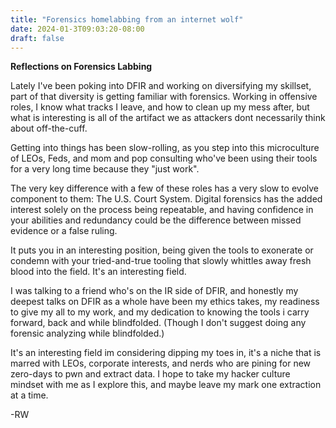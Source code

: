 ```yaml
---
title: "Forensics homelabbing from an internet wolf"
date: 2024-01-3T09:03:20-08:00
draft: false
---
```


**Reflections on Forensics Labbing**

Lately I've been poking into DFIR and working on diversifying my skillset, part of that diversity is getting familiar with forensics. Working in offensive roles, I know what tracks I leave, and how to clean up my mess after, but what is interesting is all of the artifact we as attackers dont necessarily think about off-the-cuff. 

Getting into things has been slow-rolling, as you step into this microculture of LEOs, Feds, and mom and pop consulting who've been using their tools for a very long time because they "just work".

The very key difference with a few of these roles has a very slow to evolve component to them: The U.S. Court System. Digital forensics has the added interest solely on the process being repeatable, and having confidence in your abilities and redundancy could be the difference between missed evidence or a false ruling. 

It puts you in an interesting position, being given the tools to exonerate or condemn with your tried-and-true tooling that slowly whittles away fresh blood into the field. It's an interesting field. 

I was talking to a friend who's on the IR side of DFIR, and honestly my deepest talks on DFIR as a whole have been my ethics takes, my readiness to give my all to my work, and my dedication to knowing the tools i carry forward, back and while blindfolded. (Though I don't suggest doing any forensic analyzing while blindfolded.)

It's an interesting field im considering dipping my toes in, it's a niche that is marred with LEOs, corporate interests, and nerds who are pining for new zero-days to pwn and extract data. I hope to take my hacker culture mindset with me as I explore this, and maybe leave my mark one extraction at a time. 



-RW